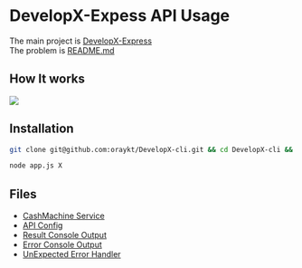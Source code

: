 # DevelopX-Expess API Usage

The main project is [DevelopX-Express](https://github.com/oraykt/DevelopX-Express) <br/>
The problem is [README.md](https://github.com/oraykt/DevelopX-Express/blob/master/README.md) <br/>

## How It works

![](https://media.giphy.com/media/2sges6l2MXV0dU0FHR/giphy.gif)


## Installation

```bash
git clone git@github.com:oraykt/DevelopX-cli.git && cd DevelopX-cli && npm install
```
```bash
node app.js X
```

## Files

- [CashMachine Service](https://github.com/oraykt/DevelopX-cli/blob/master/src/services/CashMachine.js)
- [API Config](https://github.com/oraykt/DevelopX-cli/blob/master/src/config/api.js)
- [Result Console Output](https://github.com/oraykt/DevelopX-cli/blob/master/src/utils/result.js)
- [Error Console Output](https://github.com/oraykt/DevelopX-cli/blob/master/src/utils/error.js)
- [UnExpected Error Handler](https://github.com/oraykt/DevelopX-cli/blob/master/src/utils/unExpectedError.js)
